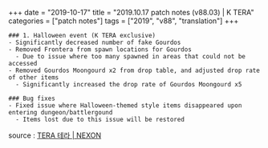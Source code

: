 +++
date = "2019-10-17"
title = "2019.10.17 patch notes (v88.03) | K TERA"
categories = ["patch notes"]
tags = ["2019", "v88", "translation"]
+++

```
### 1. Halloween event (K TERA exclusive)
- Significantly decreased number of fake Gourdos
- Removed Frontera from spawn locations for Gourdos
  - Due to issue where too many spawned in areas that could not be accessed
- Removed Gourdos Moongourd x2 from drop table, and adjusted drop rate of other items
  - Significantly increased the drop rate of Gourdos Moongourd x5

### Bug fixes
- Fixed issue where Halloween-themed style items disappeared upon entering dungeon/battlergound
  - Items lost due to this issue will be restored
```

source : [TERA 테라 | NEXON](http://tera.nexon.com/news/update/view.aspx?n4articlesn=413)
